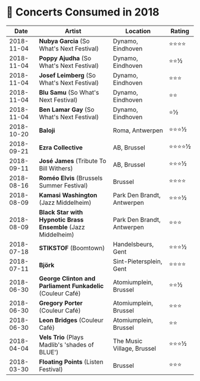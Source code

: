 # 🎤 Concerts Consumed in 2018

| Date | Artist | Location | Rating |
| --- | --- | --- | --- |
| 2018-11-04 | **Nubya Garcia** (So What's Next Festival) | Dynamo, Eindhoven | ⭐️⭐️⭐️⭐️ |
| 2018-11-04 | **Poppy Ajudha** (So What's Next Festival) | Dynamo, Eindhoven | ⭐️⭐️½ |
| 2018-11-04 | **Josef Leimberg** (So What's Next Festival) | Dynamo, Eindhoven | ⭐️⭐️⭐️ |
| 2018-11-04 | **Blu Samu** (So What's Next Festival) | Dynamo, Eindhoven | ⭐️⭐️ |
| 2018-11-04 | **Ben Lamar Gay** (So What's Next Festival) | Dynamo, Eindhoven | ⭐️½ |
| 2018-10-20 | **Baloji** | Roma, Antwerpen | ⭐️⭐️⭐️½ |
| 2018-09-21 | **Ezra Collective** | AB, Brussel | ⭐️⭐️⭐️⭐️½ |
| 2018-09-11 | **José James** (Tribute To Bill Withers) | AB, Brussel | ⭐️⭐️⭐️½ |
| 2018-08-16 | **Roméo Elvis** (Brussels Summer Festival) | Brussel | ⭐️⭐️⭐️⭐️ |
| 2018-08-09 | **Kamasi Washington** (Jazz Middelheim) | Park Den Brandt, Antwerpen | ⭐️⭐️⭐️½ |
| 2018-08-09 | **Black Star with Hypnotic Brass Ensemble** (Jazz Middelheim) | Park Den Brandt, Antwerpen | ⭐️⭐️⭐️ |
| 2018-07-18 | **STIKSTOF** (Boomtown) | Handelsbeurs, Gent | ⭐️⭐️⭐️½ |
| 2018-07-11 | **Björk** | Sint-Pietersplein, Gent | ⭐️⭐️⭐️⭐️ |
| 2018-06-30 | **George Clinton and Parliament Funkadelic** (Couleur Café) | Atomiumplein, Brussel | ⭐️⭐️½ |
| 2018-06-30 | **Gregory Porter** (Couleur Café) | Atomiumplein, Brussel | ⭐️⭐️⭐️ |
| 2018-06-30 | **Leon Bridges** (Couleur Café) | Atomiumplein, Brussel | ⭐️⭐️ |
| 2018-04-04 | **Vels Trio** (Plays Madlib's 'shades of BLUE') | The Music Village, Brussel | ⭐️⭐️⭐️½ |
| 2018-03-30 | **Floating Points** (Listen Festival) | Brussel | ⭐️⭐️⭐️ |

